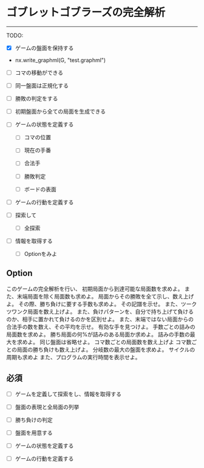 # ゴブレットゴブラーズの完全解析
----

TODO: 

- [x] ゲームの盤面を保持する

- nx.write_graphml(G, "test.graphml")
- [ ] コマの移動ができる
- [ ] 同一盤面は正規化する
- [ ] 勝敗の判定をする
- [ ] 初期盤面から全ての局面を生成できる

- [ ] ゲームの状態を定義する
  - [ ] コマの位置
  - [ ] 現在の手番
  - [ ] 合法手
  - [ ] 勝敗判定
  - [ ] ボードの表面

  
- [ ] ゲームの行動を定義する

- [ ] 探索して
    - [ ] 全探索
- [ ] 情報を取得する
    - [ ] Optionをみよ


## Option
このゲームの完全解析を行い、
初期局面から到達可能な局面数を求めよ。
また、末端局面を除く局面数も求めよ。
局面からその勝敗を全て示し、数え上げよ。
その際、勝ち負けに要する手数も求めよ。
その記譜を示せ。
また、ツークツワンク局面を数え上げよ。
また、負けパターンを、自分で持ち上げて負けるのか、相手に置かれて負けるのかを区別せよ。
また、末端ではない局面からの合法手の数を数え、その平均を示せ。
有効な手を見つけよ。
手数ごとの詰みの局面数を求めよ。
勝ち局面の何%が詰みのある局面か求めよ。
詰みの手数の最大を求めよ。
同じ盤面は省略せよ。
コマ数ごとの局面数を数え上げよ
コマ数ごとの局面の勝ち負けも数え上げよ。
分岐数の最大の盤面を求めよ。
サイクルの周期も求めよ
また、プログラムの実行時間を表示せよ。

## 必須

- [ ] ゲームを定義して探索をし、情報を取得する

- [ ] 盤面の表現と全局面の列挙
- [ ] 勝ち負けの判定

- [ ] 盤面を用意する

- [ ] ゲームの状態を定義する
- [ ] ゲームの行動を定義する

